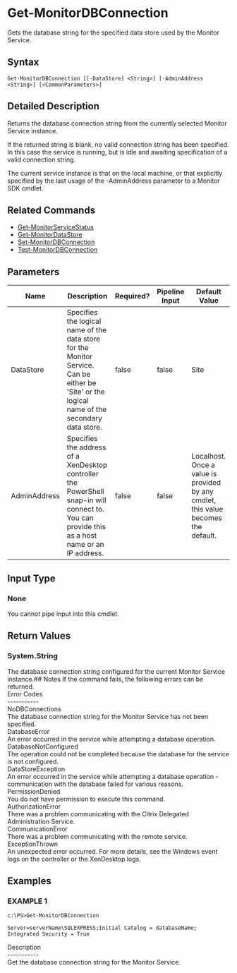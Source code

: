 ﻿# Get-MonitorDBConnection

   Gets the database string for the specified data store used by the Monitor Service.

## Syntax
```
Get-MonitorDBConnection [[-DataStore] <String>] [-AdminAddress <String>] [<CommonParameters>]
```

## Detailed Description
   Returns the database connection string from the currently selected Monitor Service instance.

If the returned string is blank, no valid connection string has been specified. In this case the service is running, but is idle and awaiting specification of a valid connection string.

The current service instance is that on the local machine, or that explicitly specified by the last usage of the -AdminAddress parameter to a Monitor SDK cmdlet.

## Related Commands
  * [Get-MonitorServiceStatus](Get-MonitorServiceStatus.html)
  * [Get-MonitorDataStore](Get-MonitorDataStore.html)
  * [Set-MonitorDBConnection](Set-MonitorDBConnection.html)
  * [Test-MonitorDBConnection](Test-MonitorDBConnection.html)
## Parameters

| Name   | Description | Required? | Pipeline Input | Default Value |
| --- | --- | --- | --- | --- |
| DataStore | Specifies the logical name of the data store for the Monitor Service. Can be either be 'Site' or the logical name of the secondary data store. | false | false | Site |
| AdminAddress | Specifies the address of a XenDesktop controller the PowerShell snap-in will connect to. You can provide this as a host name or an IP address. | false | false | Localhost. Once a value is provided by any cmdlet, this value becomes the default. |

## Input Type
### None
   You cannot pipe input into this cmdlet.
## Return Values
### System.String
   The database connection string configured for the current Monitor Service instance.## Notes
   If the command fails, the following errors can be returned.<br>    Error Codes<br>    -----------<br>    NoDBConnections<br>        The database connection string for the Monitor Service has not been specified.<br>    DatabaseError<br>        An error occurred in the service while attempting a database operation.<br>    DatabaseNotConfigured<br>        The operation could not be completed because the database for the service is not configured.<br>    DataStoreException<br>        An error occurred in the service while attempting a database operation - communication with the database failed for various reasons.<br>    PermissionDenied<br>        You do not have permission to execute this command.<br>    AuthorizationError<br>        There was a problem communicating with the Citrix Delegated Administration Service.<br>    CommunicationError<br>        There was a problem communicating with the remote service.<br>    ExceptionThrown<br>        An unexpected error occurred.  For more details, see the Windows event logs on the controller or the XenDesktop logs.
## Examples

### EXAMPLE 1
```
c:\PS>Get-MonitorDBConnection

Server=serverName\SQLEXPRESS;Initial Catalog = databaseName;  Integrated Security = True
```
   Description<br>-----------<br>Get the database connection string for the Monitor Service.
